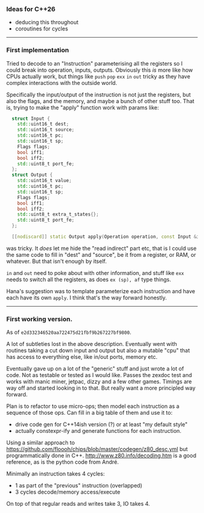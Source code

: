 ### Ideas for C++26

- deducing this throughout
- coroutines for cycles

---

### First implementation

Tried to decode to an "Instruction" parameterising all the registers so I could break into operation, inputs, outputs.
Obviously this _is_ more like how CPUs actually work, but things like `push` `pop` `exx` `in` `out` tricky as they
have complex interactions with the outside world.

Specifically the input/output of the instruction is not just the registers, but also the flags, and the memory, and
maybe a bunch of other stuff too. That is, trying to make the "apply" function work with params like:

```cpp
  struct Input {
    std::uint16_t dest;
    std::uint16_t source;
    std::uint16_t pc;
    std::uint16_t sp;
    Flags flags;
    bool iff1;
    bool iff2;
    std::uint8_t port_fe;
  };
  struct Output {
    std::uint16_t value;
    std::uint16_t pc;
    std::uint16_t sp;
    Flags flags;
    bool iff1;
    bool iff2;
    std::uint8_t extra_t_states{};
    std::uint8_t port_fe;
  };

  [[nodiscard]] static Output apply(Operation operation, const Input &input);
```

was tricky. It _does_ let me hide the "read indirect" part etc, that is I could use the same code to fill in "dest" and
"source", be it from a register, or RAM, or whatever. But that isn't enough by itself.

`in` and `out` need to poke about with other information, and stuff like `exx` needs to switch all the registers, as
does
`ex (sp), af` type things.

Hana's suggestion was to template parameterize each instruction and have each have its own `apply`. I think that's the
way forward honestly.


---

### First working version.

As of `e2d332346520aa722475d21fbf9b267227bf9800`.

A lot of subtleties lost in the above description. Eventually went with routines taking a cut down input and output
but also a mutable "cpu" that has access to everything else, like in/out ports, memory etc.

Eventually gave up on a lot of the "generic" stuff and just wrote a lot of code. Not as testable or tested as I would
like. Passes the zexdoc test and works with manic miner, jetpac, dizzy and a few other games. Timings are way off and
started looking in to that. But really want a more principled way forward.

Plan is to refactor to use micro-ops; then model each instruction as a sequence of those ops. Can fill in a big table
of them and use it to:

- drive code gen for C++14ish version (?) or at least "my default style"
- actually constexpr-ify and generate functions for each instruction.

Using a similar approach to https://github.com/floooh/chips/blob/master/codegen/z80_desc.yml but programmatically done
in C++. http://www.z80.info/decoding.htm is a good reference, as is the python code from André.

Minimally an instruction takes 4 cycles:

- 1 as part of the "previous" instruction (overlapped)
- 3 cycles decode/memory access/execute

On top of that regular reads and writes take 3, IO takes 4.
